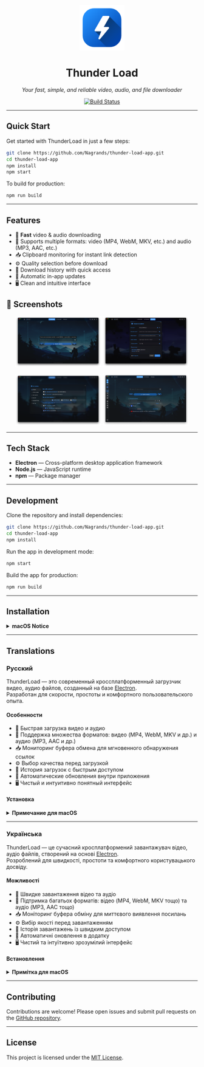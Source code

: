 <p align="center">
  <img src="assets/icons/icon.png" alt="ThunderLoad Logo" width="120" />
</p>

<h1 align="center">Thunder Load</h1>

<p align="center"><em>Your fast, simple, and reliable video, audio, and file downloader</em></p>

<p align="center">
  <a href="https://github.com/Nagrands/thunder-load-app/actions/workflows/release.yml">
    <img src="https://github.com/Nagrands/thunder-load-app/actions/workflows/release.yml/badge.svg" alt="Build Status" />
  </a>
</p>

---

## Quick Start

Get started with ThunderLoad in just a few steps:

```bash
git clone https://github.com/Nagrands/thunder-load-app.git
cd thunder-load-app
npm install
npm start
```

To build for production:

```bash
npm run build
```

---

## Features

- 🚀 **Fast** video & audio downloading  
- 🎯 Supports multiple formats: video (MP4, WebM, MKV, etc.) and audio (MP3, AAC, etc.)  
- 📥 Clipboard monitoring for instant link detection  
- ⚙️ Quality selection before download  
- 📜 Download history with quick access  
- 🔄 Automatic in-app updates  
- 🖥️ Clean and intuitive interface  

## 📸 Screenshots

<p align="center">
  <img src="assets/screenshots/app_main.png" alt="Download Tab" width="45%" />
  <img src="assets/screenshots/app_backup.png" alt="Backup Tab" width="45%" />
</p>
<p align="center">
  <img src="assets/screenshots/app_settings.png" alt="Settings" width="45%" />
  <img src="assets/screenshots/app_history.png" alt="Download History" width="45%" />
</p>

---

## Tech Stack

- **Electron** — Cross-platform desktop application framework  
- **Node.js** — JavaScript runtime  
- **npm** — Package manager  

---

## Development

Clone the repository and install dependencies:

```bash
git clone https://github.com/Nagrands/thunder-load-app.git
cd thunder-load-app
npm install
```

Run the app in development mode:

```bash
npm start
```

Build the app for production:

```bash
npm run build
```

---

## Installation

<details>
<summary><strong>macOS Notice</strong></summary>
ThunderLoad for macOS is **not notarized**. When running the app, you may see a warning that it is damaged or cannot be opened.  

To run the app:

1. Move the `.app` to `/Applications`.  
2. Open Terminal and run:
   ```
   sudo xattr -dr com.apple.quarantine /Applications/Thunder\ Load.app
   ```
3. Then open the app normally.

</details>

---

## Translations

### Русский

ThunderLoad — это современный кроссплатформенный загрузчик видео, аудио файлов, созданный на базе [Electron](https://www.electronjs.org/).  
Разработан для скорости, простоты и комфортного пользовательского опыта.

#### Особенности

- 🚀 Быстрая загрузка видео и аудио  
- 🎯 Поддержка множества форматов: видео (MP4, WebM, MKV и др.) и аудио (MP3, AAC и др.)  
- 📥 Мониторинг буфера обмена для мгновенного обнаружения ссылок  
- ⚙️ Выбор качества перед загрузкой  
- 📜 История загрузок с быстрым доступом  
- 🔄 Автоматические обновления внутри приложения  
- 🖥️ Чистый и интуитивно понятный интерфейс  

#### Установка

<details>
<summary><strong>Примечание для macOS</strong></summary>
Приложение ThunderLoad для macOS **не проходит нотарификацию**. При запуске система может показать предупреждение, что приложение повреждено или не может быть открыто.  

Чтобы запустить приложение:

1. Переместите `.app` в папку `/Applications`.  
2. Откройте Терминал и выполните команду:
   ```
   sudo xattr -dr com.apple.quarantine /Applications/Thunder\ Load.app
   ```
3. Затем откройте приложение обычным способом.

</details>

---

### Українська

ThunderLoad — це сучасний кросплатформений завантажувач відео, аудіо файлів, створений на основі [Electron](https://www.electronjs.org/).  
Розроблений для швидкості, простоти та комфортного користувацького досвіду.

#### Можливості

- 🚀 Швидке завантаження відео та аудіо  
- 🎯 Підтримка багатьох форматів: відео (MP4, WebM, MKV тощо) та аудіо (MP3, AAC тощо)  
- 📥 Моніторинг буфера обміну для миттєвого виявлення посилань  
- ⚙️ Вибір якості перед завантаженням  
- 📜 Історія завантажень із швидким доступом  
- 🔄 Автоматичні оновлення в додатку  
- 🖥️ Чистий та інтуїтивно зрозумілий інтерфейс  

#### Встановлення

<details>
<summary><strong>Примітка для macOS</strong></summary>
Додаток ThunderLoad для macOS **не проходить нотаризацію**. Під час запуску система може показати попередження, що додаток пошкоджено або його неможливо відкрити.  

Щоб запустити додаток:

1. Перемістіть `.app` до папки `/Applications`.  
2. Відкрийте Термінал і виконайте команду:
   ```
   sudo xattr -dr com.apple.quarantine /Applications/Thunder\ Load.app
   ```
3. Після цього відкрийте додаток як зазвичай.

</details>

---

## Contributing

Contributions are welcome! Please open issues and submit pull requests on the [GitHub repository](https://github.com/Nagrands/thunder-load-app).

---

## License

This project is licensed under the [MIT License](https://github.com/Nagrands/thunder-load-app/blob/main/LICENSE).
